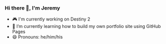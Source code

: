 ### Hi there 👋, I'm Jeremy

<!--
**jeremy-mccarty/jeremy-mccarty** is a ✨ _special_ ✨ repository because its `README.md` (this file) appears on your GitHub profile.

Here are some ideas to get you started:

- 🔭 I’m currently working on ...
- 🌱 I’m currently learning ...
- 👯 I’m looking to collaborate on ...
- 🤔 I’m looking for help with ...
- 💬 Ask me about ...
- 📫 How to reach me: ...
- 😄 Pronouns: ...
- ⚡ Fun fact: ...
-->
- 🎮 I'm currently working on Destiny 2
- 🌱 I’m currently learning how to build my own portfolio site using GitHub Pages
- 😄 Pronouns: he/him/his
